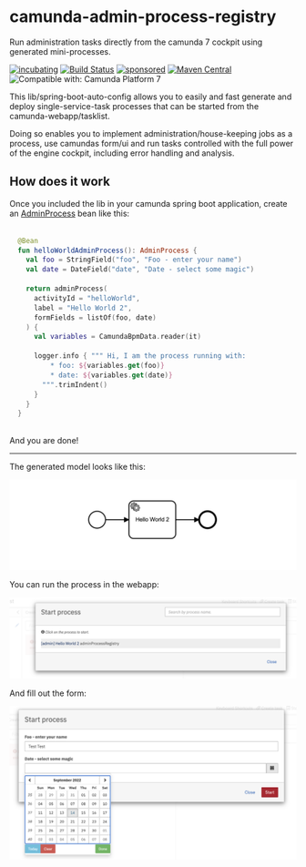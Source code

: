 # camunda-admin-process-registry

Run administration tasks directly from the camunda 7 cockpit using generated mini-processes.

[![incubating](https://img.shields.io/badge/lifecycle-INCUBATING-orange.svg)](https://github.com/holisticon#open-source-lifecycle)
[![Build Status](https://github.com/holunda-io/camunda-admin-process-registry/workflows/Development%20branches/badge.svg)](https://github.com/holunda-io/camunda-admin-process-registry/actions)
[![sponsored](https://img.shields.io/badge/sponsoredBy-Holisticon-RED.svg)](https://holisticon.de/)
[![Maven Central](https://maven-badges.herokuapp.com/maven-central/io.holunda/camunda-admin-process-registry/badge.svg)](https://maven-badges.herokuapp.com/maven-central/io.holunda/camunda-admin-process-registry)
![Compatible with: Camunda Platform 7](https://img.shields.io/badge/Compatible%20with-Camunda%20Platform%207-26d07c)

This lib/spring-boot-auto-config allows you to easily and fast generate and deploy single-service-task processes that can be started from the camunda-webapp/tasklist.

Doing so enables you to implement administration/house-keeping jobs as a process, use camundas form/ui and run tasks controlled with the full power of the engine cockpit, including error handling and analysis.

## How does it work

Once you included the lib in your camunda spring boot application, create an [AdminProcess](src/main/kotlin/io/holunda/camunda/platform/adminprocess/AdminProcess.kt) bean like this:  

```kotlin

  @Bean
  fun helloWorldAdminProcess(): AdminProcess {
    val foo = StringField("foo", "Foo - enter your name")
    val date = DateField("date", "Date - select some magic")

    return adminProcess(
      activityId = "helloWorld",
      label = "Hello World 2",
      formFields = listOf(foo, date)
    ) {
      val variables = CamundaBpmData.reader(it)

      logger.info { """ Hi, I am the process running with:
          * foo: ${variables.get(foo)}
          * date: ${variables.get(date)}
        """.trimIndent()
      }
    }
  }
  
```

And you are done!

---

The generated model looks like this:

![generated model](.docs/admin-process-3.png)

You can run the process in the webapp: 

![start process](.docs/admin-process-1.png)

And fill out the form:

![fill out form](.docs/admin-process-2.png)

